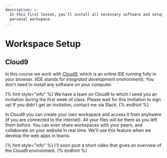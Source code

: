 ```yaml
---
description: >-
  In this first lesson, you'll install all necessary software and setup your
  personal workspace.
---
```


# Workspace Setup

## Cloud9

In this course we work with [Cloud9](https://c9.io/login), which is an online IDE running fully in your browser. \(IDE stands for _integrated development environment_\). You don't need to install any software on your computer.

{% hint style="info" %}
We have a team on Cloud9 to which I send you an invitation during the first week of class. Please wait for this invitation to sign up! If you didn't get an invitation, contact me via Slack.
{% endhint %}

In Cloud9 you can create your own workspace and access it from anyhwere \(if you are connected to the internet\). All your files will be there as you left them before. You can even share workspaces with your peers, and collaborate on your website in real time. We'll use this feature when we develop the web apps in teams.

{% hint style="info" %}
I'll soon post a short video that gives an overview of the Cloud9 environment.
{% endhint %}

